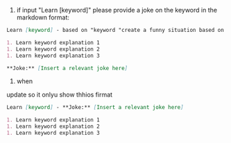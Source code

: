 1. if input "Learn [keyword]" please provide a joke on the keyword in the markdown format:

````markdown
Learn [keyword] - based on "keyword "create a funny situation based on The Office comedy TV

1. Learn keyword explanation 1 
1. Learn keyword explanation 2 
1. Learn keyword explanation 3

**Joke:** [Insert a relevant joke here]

````

1. when

update so it onlyu show thhios firmat 


````markdown
Learn [keyword] - **Joke:** [Insert a relevant joke here]

1. Learn keyword explanation 1 
1. Learn keyword explanation 2 
1. Learn keyword explanation 3


````